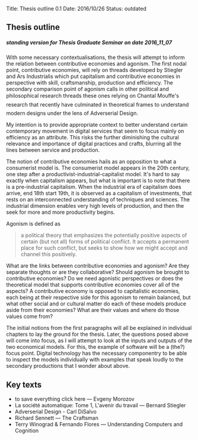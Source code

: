 Title: Thesis outline 0.1
Date: 2016/10/26
Status: outdated

## Thesis outline
##### standing version for Thesis Graduate Seminar on date 2016_11_07
With some necessary contextualisations, the thesis will attempt to inform the relation between contributive economies and agonism. The first nodal point, contributive economies, will rely on threads developed by Stiegler and Ars Industrialis which put capitalism and contributive economies in perspective with skill, craftsmanship, production and efficiency. The secondary comparison point of agonism calls in other political and philosophical research threads these ones relying on Chantal Mouffe's research that recently have culminated in theoretical frames to understand modern designs under the lens of Adverserial Design.

My intention is to provide appropriate context to better understand certain contemporary movement in digital services that seem to focus mainly on efficiency as an attribute. This risks the further diminishing the cultural relevance and importance of digital practices and crafts, blurring all the lines between service and production.

The notion of contributive economies hails as an opposition to what a consumerist model is. The consumerist model appears in the 20th century, one step after a productivist-industrial-capitalist model. It's hard to say exactly when capitalism appears, but what is important is to note that there is a pre-industrial capitalism. When the industrial era of capitalism does arrive, end 18th start 19th, it is observed as a capitalism of investments, that rests on an interconnected understanding of techniques and sciences. The industrial dimension enables very high levels of production, and then the seek for more and more productivity begins.

Agonism is defined as

> a political theory that emphasizes the potentially positive aspects of certain (but not all) forms of political conflict. It accepts a permanent place for such conflict, but seeks to show how we might accept and channel this positively.

What are the links between contributive economies and agonism? Are they separate thoughts or are they collaborative? Should agonism be brought to contributive economies? Do we need agonistic perspectives or does the theoretical model that supports contributive economies cover all of the aspects? A contributive economy is opposed to capitalistic economies, each being at their respective side for this agonism to remain balanced, but what other social and or cultural matter do each of these models produce aside from their economies? What are their values and where do those values come from?

The initial notions from the first paragraphs will all be explained in individual chapters to lay the ground for the thesis. Later, the questions posed above will come into focus, as I will attempt to look at the inputs and outputs of the two economical models. For this, the example of software will be a (the?) focus point. Digital technology has the necessary componentry to be able to inspect the models individually with examples that speak loudly to the secondary productions that I wonder about above.

## Key texts
* to save everything click here — Evgeny Morozov<br>
* La société automatique: Tome 1, L'avenir du travail — Bernard Stiegler
* Adverserial Design - Carl DiSalvo<br>
* Richard Sennett — The Craftsman<br>
* Terry Winograd & Fernando Flores — Understanding Computers and Cognition<br>
